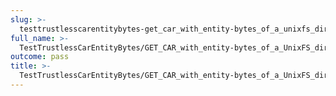 ```yaml
---
slug: >-
  testtrustlesscarentitybytes-get_car_with_entity-bytes_of_a_unixfs_directory_(format=car)-header_etag
full_name: >-
  TestTrustlessCarEntityBytes/GET_CAR_with_entity-bytes_of_a_UnixFS_directory_(format=car)/Header_Etag
outcome: pass
title: >-
  TestTrustlessCarEntityBytes/GET_CAR_with_entity-bytes_of_a_UnixFS_directory_(format=car)/Header_Etag
---
```


